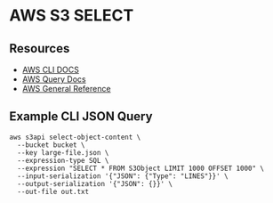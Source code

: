 # AWS S3 SELECT
## Resources

- [AWS CLI DOCS](https://docs.aws.amazon.com/cli/latest/reference/s3api/select-object-content.html)
- [AWS Query Docs](https://docs.aws.amazon.com/AmazonS3/latest/dev/s3-glacier-select-sql-reference-select.html)
- [AWS General Reference](https://docs.aws.amazon.com/AmazonS3/latest/API/API_SelectObjectContent.html)

## Example CLI JSON Query

```console
aws s3api select-object-content \
  --bucket bucket \
  --key large-file.json \
  --expression-type SQL \
  --expression "SELECT * FROM S3Object LIMIT 1000 OFFSET 1000" \
  --input-serialization '{"JSON": {"Type": "LINES"}}' \
  --output-serialization '{"JSON": {}}' \
  --out-file out.txt
```
